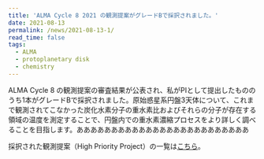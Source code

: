 ```yaml
---
title: 'ALMA Cycle 8 2021 の観測提案がグレードBで採択されました。'
date: 2021-08-13
permalink: /news/2021-08-13-1/
read_time: false
tags:
  - ALMA
  - protoplanetary disk
  - chemistry
---
```


ALMA Cycle 8 の観測提案の審査結果が公表され、私がPIとして提出したもののうち1本がグレードBで採択されました。原始惑星系円盤3天体について、これまで観測されてこなかった炭化水素分子の重水素比およびそれらの分子が存在する領域の温度を測定することで、円盤内での重水素濃縮プロセスをより詳しく調べることを目指します。あああああああああああああああああああああああああ

採択された観測提案（High Priority Project）の一覧は[こちら](https://almascience.eso.org/observing/highest-priority-projects)。